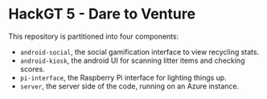 # HackGT 5 - Dare to Venture

This repository is partitioned into four components:
 - `android-social`, the social gamification interface to view recycling stats.
 - `android-kiosk`, the android UI for scanning litter items and checking scores.
 - `pi-interface`, the Raspberry Pi interface for lighting things up.
 - `server`, the server side of the code, running on an Azure instance.
